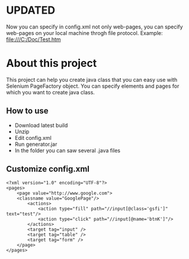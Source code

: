 # UPDATED #
Now you can specify in config.xml not only web-pages, you can specify web-pages on your local machine throgh file protocol.
Example:
[file:///C:/Doc/Test.htm](file:///C:/Doc/Test.htm)

# About this project #
This project can help you create java class that you can easy use with Selenium PageFactory object.
You can specify elements and pages for which you want to create java class.

## How to use ##

  * Download latest build
  * Unzip
  * Edit config.xml
  * Run generator.jar
  * In the folder you can saw several .java files

## Customize config.xml ##
```
<?xml version="1.0" encoding="UTF-8"?>
<pages>
	<page value="http://www.google.com">
	<classname value="GooglePage"/>
		<actions>
			<action type="fill" path="//input[@class='gsfi']" text="test"/>
			<action type="click" path="//input[@name='btnK']"/>
		</actions>
		<target tag="input" />
		<target tag="table" />
		<target tag="form" />
	</page>
</pages>
```